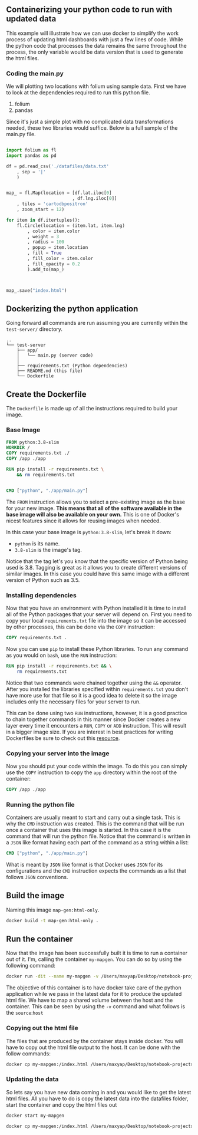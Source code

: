## Containerizing your python code to run with updated data

This example will illustrate how we can use docker to simplify the work process of updating html dashboards with just a few lines of code. While the python code that processes the data remains the same throughout the process, the only variable would be data version that is used to generate the html files. 


### Coding the main.py 


We will plotting two locations with folium using sample data. First we have to look at the dependencies required to run this python file.

1. folium
2. pandas

Since it's just a simple plot with no complicated data transformations needed, these two libraries would suffice. Below is a full sample of the main.py file. 

```python

import folium as fl
import pandas as pd

df = pd.read_csv('./datafiles/data.txt'
	, sep = '|'
	)


map_ = fl.Map(location = [df.lat.iloc[0]
						 , df.lng.iloc[0]]
	, tiles = 'cartodbpositron'
	, zoom_start = 12)

for item in df.itertuples():
	fl.Circle(location = (item.lat, item.lng)
		, color = item.color
		, weight = 3
		, radius = 100
		, popup = item.location
		, fill = True
		, fill_color = item.color
		, fill_opacity = 0.2
		).add_to(map_)



map_.save("index.html")
```


## Dockerizing the python application

Going forward all commands are run assuming you are currently within the `test-server/` directory.

```
..
└── test-server
    ├── app/
    │   └── main.py (server code)
    │   
    ├── requirements.txt (Python dependencies)
    ├── README.md (this file)
    └── Dockerfile
```


## Create the Dockerfile

The `Dockerfile` is made up of all the instructions required to build your image.


### Base Image
```Dockerfile
FROM python:3.8-slim
WORKDIR /
COPY requirements.txt ./
COPY /app ./app

RUN pip install -r requirements.txt \
	&& rm requirements.txt 


CMD ["python", "./app/main.py"]
```


The `FROM` instruction allows you to select a pre-existing image as the base for your new image. **This means that all of the software available in the base image will also be available on your own.** This is one of Docker's nicest features since it allows for reusing images when needed. 

In this case your base image is `python:3.8-slim`, let's break it down:

- `python` is its name.
- `3.8-slim` is the image's tag.

Notice that the tag let's you know that the specific version of Python being used is 3.8. Tagging is great as it allows you to create different versions of similar images. In this case you could have this same image with a different version of Python such as 3.5.


### Installing dependencies
Now that you have an environment with Python installed it is time to install all of the Python packages that your server will depend on. First you need to copy your local `requirements.txt` file into the image so it can be accessed by other processes, this can be done via the `COPY` instruction:

```Dockerfile
COPY requirements.txt .
```

Now you can use `pip` to install these Python libraries. To run any command as you would on `bash`, use the `RUN` instruction:
```Dockerfile
RUN pip install -r requirements.txt && \
	rm requirements.txt
```
Notice that two commands were chained together using the `&&` operator. After you installed the libraries specified within `requirements.txt` you don't have more use for that file so it is a good idea to delete it so the image includes only the necessary files for your server to run.

This can be done using two `RUN` instructions, however, it is a good practice to chain together commands in this manner since Docker creates a new layer every time it encounters a `RUN`, `COPY` or `ADD` instruction. This will result in a bigger image size. If you are interest in best practices for writing Dockerfiles be sure to check out this [resource](https://docs.docker.com/develop/develop-images/dockerfile_best-practices/).



### Copying your server into the image

Now you should put your code within the image. To do this you can simply use the `COPY` instruction to copy the `app` directory within the root of the container:

```Dockerfile
COPY /app ./app
```

### Running the python file

Containers are usually meant to start and carry out a single task. This is why the `CMD` instruction was created. This is the command that will be run once a container that uses this image is started. In this case it is the command that will run the python file. Notice that the command is written in a `JSON` like format having each part of the command as a string within a list:

```Dockerfile
CMD ["python", "./app/main.py"]
```

What is meant by `JSON` like format is that Docker uses `JSON` for its configurations and the `CMD` instruction expects the commands as a list that follows `JSON` conventions.


## Build the image
Naming this image `map-gen:html-only`. 

```bash
docker build -t map-gen:html-only .
```

## Run the container

Now that the image has been successfully built it is time to run a container out of it. I'm, calling the container `my-mapgen`. You can do so by using the following command:

```bash
docker run -dit --name my-mapgen -v /Users/maxyap/Desktop/notebook-projects/machine-learning-engineering-for-production-public/course4/python-server/datafiles/:/datafiles/ map-gen:html-only
```

The objective of this container is to have docker take care of the python application while we pass in the latest data for it to produce the updated html file. We have to map a shared volume between the host and the container. This can be seen by using the `-v` command and what follows is the `source`:`host`


### Copying out the html file 
The files that are produced by the container stays inside docker. You will have to copy out the html file output to the host. It can be done with the follow commands:

```bash
docker cp my-mapgen:/index.html /Users/maxyap/Desktop/notebook-projects/machine-learning-engineering-for-production-public/course4/python-server/output/
```

### Updating the data
So lets say you have new data coming in and you would like to get the latest html files. All you have to do is copy the latest data into the datafiles folder, start the container and copy the html files out

```bash
docker start my-mapgen

docker cp my-mapgen:/index.html /Users/maxyap/Desktop/notebook-projects/machine-learning-engineering-for-production-public/course4/week2-ungraded-labs/output/
```


